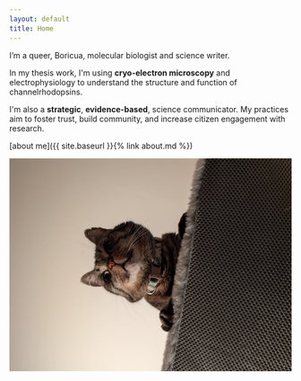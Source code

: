 ```yaml
---
layout: default
title: Home
---
```


I’m a queer, Boricua, molecular biologist and science writer.

In my thesis work, I'm using **cryo-electron microscopy** and electrophysiology to understand the structure and function of channelrhodopsins.

I'm also a **strategic**, **evidence-based**, science communicator. My practices aim to foster trust, build community, and increase citizen engagement with research.

[about me]({{ site.baseurl }}{% link about.md %})

![fjord king of bonita](/assets/images/profile.png)

 <link rel="shortcut icon" type="image/x-icon" href="/assets/images/favicon.png">
